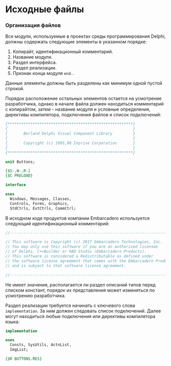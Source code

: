 # Исходные файлы

### Организация файлов

Все модули, используемые в проектах среды программирования Delphi, должны содержать следующие элементы в указанном порядке:

1. Копирайт, идентификационный комментарий.
2. Название модуля.
3. Раздел интерфейса.
4. Раздел реализации.
5. Признак конца модуля `end.`.

Данные элементы должны быть разделены как минимум одной пустой строкой.

Порядок расположение остальных элементов остается на усмотрение разработчика, однако в начале файла должен находиться комментарий с копирайтом, затем - название модуля и условные определения, директивы компилятора, подключения файлов и список подключений:

```Pascal
{*******************************************************}
{                                                       }
{       Borland Delphi Visual Component Library         }
{                                                       }
{       Copyright (c) 1995,98 Inprise Corporation       }
{                                                       }
{*******************************************************}

unit Buttons;

{$S-,W-,R-}
{$C PRELOAD}

interface

uses 
  Windows, Messages, Classes, 
  Controls, Forms, Graphics, 
  StdCtrls, ExtCtrls, CommCtrl;
```

В исходном коде продуктов компании Embarcadero используется следующий идентификационный комментарий:

```Pascal
//---------------------------------------------------------------------------

// This software is Copyright (c) 2017 Embarcadero Technologies, Inc.
// You may only use this software if you are an authorized licensee
// of Delphi, C++Builder or RAD Studio (Embarcadero Products).
// This software is considered a Redistributable as defined under
// the software license agreement that comes with the Embarcadero Products
// and is subject to that software license agreement.

//---------------------------------------------------------------------------
```

Не имеет значения, располагается ли раздел описаний типов перед списком констант, порядок их представления может изменяться по усмотрению разработчика.

Раздел реализации требуется начинать с ключевого слова `implementation`. За ним должен следовать список подключений. Далее могут находиться любые подключения или директивы компилятора языка:

```Pascal
implementation

uses 
  Consts, SysUtils, ActnList, 
  ImgList;

{$R BUTTONS.RES}
```



